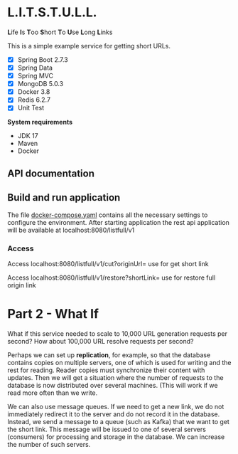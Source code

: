 # L.I.T.S.T.U.L.L.

**L**ife **I**s **T**oo **S**hort **T**o **U**se **L**ong **L**inks

This is a simple example service for getting short URLs.

- [x] Spring Boot 2.7.3
- [x] Spring Data
- [x] Spring MVC
- [x] MongoDB 5.0.3
- [x] Docker 3.8
- [x] Redis 6.2.7
- [x] Unit Test

**System requirements**
- JDK 17
- Maven
- Docker

## API documentation


## Build and run application
The file [docker-compose.yaml](docker-compose.yml) contains all the necessary settings to configure the environment.
After starting application the rest api application will be available at localhost:8080/listfull/v1

### Access
Access localhost:8080/listfull/v1/cut?originUrl=
use for get short link

Access localhost:8080/listfull/v1/restore?shortLink=    use for restore full origin link


# Part 2 - What If

What if this service needed to scale to 10,000 URL generation requests per second? How about 100,000 URL resolve requests per second?

Perhaps we can set up **replication**, for example, so that the database contains copies on multiple servers, one of which is used for writing and the rest for reading. Reader copies must synchronize their content with updates. Then we will get a situation where the number of requests to the database is now distributed over several machines. (This will work if we read more often than we write.

We can also use message queues. If we need to get a new link, we do not immediately redirect it to the server and do not record it in the database. Instead, we send a message to a queue (such as Kafka) that we want to get the short link. This message will be issued to one of several servers (consumers) for processing and storage in the database. We can increase the number of such servers.